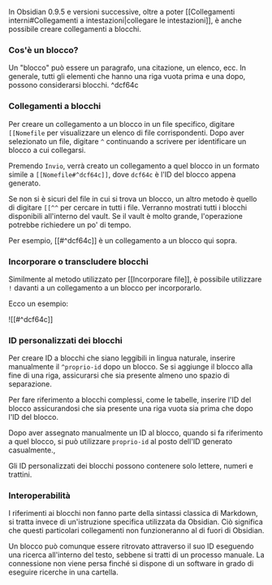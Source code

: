 In Obsidian 0.9.5 e versioni successive, oltre a poter [[Collegamenti interni#Collegamenti a intestazioni|collegare le intestazioni]], è anche possibile creare collegamenti a blocchi.

### Cos'è un blocco?

Un "blocco" può essere un paragrafo, una citazione, un elenco, ecc. In generale, tutti gli elementi che hanno una riga vuota prima e una dopo, possono considerarsi blocchi. ^dcf64c

### Collegamenti a blocchi

Per creare un collegamento a un blocco in un file specifico, digitare `[[Nomefile` per visualizzare un elenco di file corrispondenti. Dopo aver selezionato un file, digitare `^` continuando a scrivere per identificare un blocco a cui collegarsi.

Premendo `Invio`, verrà creato un collegamento a quel blocco in un formato simile a `[[Nomefile#^dcf64c]]`, dove `dcf64c` è l'ID del blocco appena generato.

Se non si è sicuri del file in cui si trova un blocco, un altro metodo è quello di digitare `[[^^` per cercare in tutti i file. Verranno mostrati tutti i blocchi disponibili all'interno del vault. Se il vault è molto grande, l'operazione potrebbe richiedere un po' di tempo.

Per esempio, [[#^dcf64c]] è un collegamento a un blocco qui sopra.

### Incorporare o transcludere blocchi

Similmente al metodo utilizzato per [[Incorporare file]], è possibile utilizzare `!` davanti a un collegamento a un blocco per incorporarlo.

Ecco un esempio:

![[#^dcf64c]]

### ID personalizzati dei blocchi

Per creare ID a blocchi che siano leggibili in lingua naturale, inserire manualmente il `^proprio-id` dopo un blocco. Se si aggiunge il blocco alla fine di una riga, assicurarsi che sia presente almeno uno spazio di separazione.

Per fare riferimento a blocchi complessi, come le tabelle, inserire l'ID del blocco assicurandosi che sia presente una riga vuota sia prima che dopo l'ID del blocco.

Dopo aver assegnato manualmente un ID al blocco, quando si fa riferimento a quel blocco, si può utilizzare  `proprio-id` al posto dell'ID generato casualmente.,

Gli ID personalizzati dei blocchi possono contenere solo lettere, numeri e trattini.

### Interoperabilità

I riferimenti ai blocchi non fanno parte della sintassi classica di Markdown, si tratta invece di un'istruzione specifica utilizzata da Obsidian. Ciò significa che questi particolari collegamenti non funzioneranno al di fuori di Obsidian.

Un blocco può comunque essere ritrovato attraverso il suo ID eseguendo una ricerca all'interno del testo, sebbene si tratti di un processo manuale. La connessione non viene persa finché si dispone di un software in grado di eseguire ricerche in una cartella.